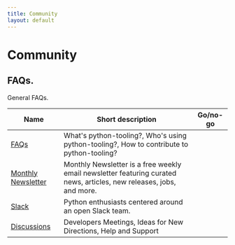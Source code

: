 ```yaml
---
title: Community
layout: default
---
```


# Community

## FAQs.
General FAQs.


| Name      | Short description | Go/no-go |
| ----------- | ----------- | ----------- |
| [FAQs](https://docs.python.org/3/faq/)        | What's python-tooling?, Who's using python-tooling?, How to contribute to python-tooling? | |
| [Monthly Newsletter](https://www.pythonweekly.com/)    | Monthly Newsletter is a free weekly email newsletter featuring curated news, articles, new releases, jobs, and more. | |
| [Slack](https://slack.com/intl/en-gb/help/articles/360017938993-What-is-a-channel)    | Python enthusiasts centered around an open Slack team. | |
| [Discussions](https://github.com/UCL-ARC/python-tooling/discussions/landing) |  Developers Meetings, Ideas for New Directions, Help and Support | |